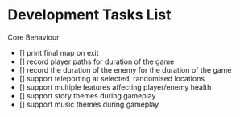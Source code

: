 # Development Tasks List

Core Behaviour

* [] print final map on exit
* [] record player paths for duration of the game
* [] record the duration of the enemy for the duration of the game
* [] support teleporting at selected, randomised locations
* [] support multiple features affecting player/enemy health
* [] support story themes during gameplay
* [] support music themes during gameplay 
